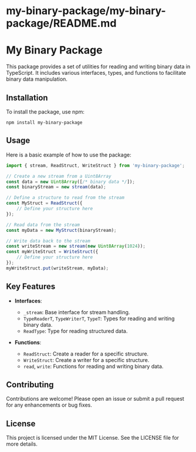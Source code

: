 # my-binary-package/my-binary-package/README.md

# My Binary Package

This package provides a set of utilities for reading and writing binary data in TypeScript. It includes various interfaces, types, and functions to facilitate binary data manipulation.

## Installation

To install the package, use npm:

```
npm install my-binary-package
```

## Usage

Here is a basic example of how to use the package:

```typescript
import { stream, ReadStruct, WriteStruct } from 'my-binary-package';

// Create a new stream from a Uint8Array
const data = new Uint8Array([/* binary data */]);
const binaryStream = new stream(data);

// Define a structure to read from the stream
const MyStruct = ReadStruct({
    // Define your structure here
});

// Read data from the stream
const myData = new MyStruct(binaryStream);

// Write data back to the stream
const writeStream = new stream(new Uint8Array(1024));
const myWriteStruct = WriteStruct({
    // Define your structure here
});
myWriteStruct.put(writeStream, myData);
```

## Key Features

- **Interfaces**: 
  - `_stream`: Base interface for stream handling.
  - `TypeReaderT`, `TypeWriterT`, `TypeT`: Types for reading and writing binary data.
  - `ReadType`: Type for reading structured data.

- **Functions**:
  - `ReadStruct`: Create a reader for a specific structure.
  - `WriteStruct`: Create a writer for a specific structure.
  - `read`, `write`: Functions for reading and writing binary data.

## Contributing

Contributions are welcome! Please open an issue or submit a pull request for any enhancements or bug fixes.

## License

This project is licensed under the MIT License. See the LICENSE file for more details.